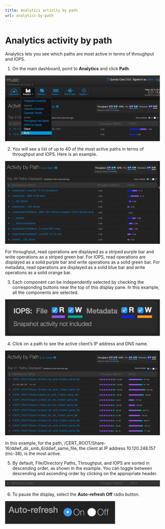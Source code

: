 ```yaml
---
title: Analytics activity by path
url: analytics-by-path
---
```

# Analytics activity by path

Analytics lets you see which paths are most active in terms of throughput and IOPS.

1. On the main dashboard, point to **Analytics** and click **Path**.

![Activity by Path Select](images/a-bypath-select.png)

2. You will see a list of up to 40 of the most active paths in terms of throughput and IOPS. Here is an example.

![Activity by Path](images/a-bypath-main.png)

For throughput, read operations are displayed as a striped purple bar and write operations as a striped green bar. For IOPS, read operations are displayed as a solid purple bar and write operations as a solid green bar. For metadata, read operations are displayed as a solid blue bar and write operations as a solid orange bar.  

3. Each component can be independently selected by checking the corresponding buttons near the top of this display pane. In this example, all the components are selected.

![Activity by Path Throughput, IOPS, and Metadata Filter](images/a-iopshs-checkboxes.png) 

4. Click on a path to see the active client’s IP address and DNS name.

![Activity by Path Active Client](images/a-abypath-client-detail.png)

In this example, for the path, /CERT_ROOT/Share-16/ddwf_dir_smb_6/ddwf_same_file, the client at IP address 10.120.248.157 (mc-38), is the most active.

5. By default, File/Directory Paths, Throughput, and IOPS are sorted in descending order, as shown in the example. You can toggle between descending and ascending order by clicking on the appropriate header. 

![Activity by Path Sort](images/a-bypath-sort.png)

6. To pause the display, select the  **Auto-refresh Off** radio button.

![Activity by Path Auto-refresh](images/a-abypath-auto-refresh.png)
 


  



